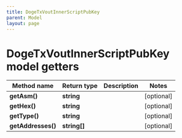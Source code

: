 ```yaml
---
title: DogeTxVoutInnerScriptPubKey
parent: Model
layout: page
---
```


# DogeTxVoutInnerScriptPubKey model getters

Method name | Return type | Description | Notes
------------ | ------------- | ------------- | -------------
**getAsm()** | **string** |  | [optional]
**getHex()** | **string** |  | [optional]
**getType()** | **string** |  | [optional]
**getAddresses()** | **string[]** |  | [optional]

